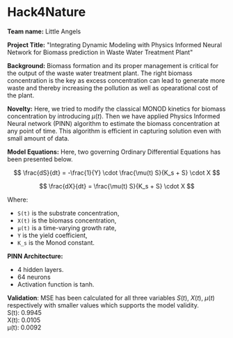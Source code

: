 # Hack4Nature
$\textbf{Team name:}$ Little Angels  

$\textbf{Project Title:}$ "Integrating Dynamic Modeling with Physics Informed Neural Network for Biomass prediction in Waste Water Treatment Plant"  

$\textbf{Background:}$ Biomass formation and its proper management is critical for the output of the waste water treatment plant. The right biomass concentration is the key as excess concentration can lead to generate more waste and thereby increasing the pollution as well as opearational cost of the plant.  

$\textbf{Novelty:}$ Here, we tried to modify the classical MONOD kinetics for biomass concentration by introducing $\mu(t)$. Then we have applied Physics Informed Neural network (PINN) algorithm to estimate the biomass concentration at any point of time. This algorithm is efficient in capturing solution even with small amount of data.  

$\textbf{Model Equations:}$ Here, two governing Ordinary Differential Equations has been presented below.

$$
\frac{dS}{dt} = -\frac{1}{Y} \cdot \frac{\mu(t) S}{K_s + S} \cdot X
$$

$$
\frac{dX}{dt} = \frac{\mu(t) S}{K_s + S} \cdot X
$$  

Where:
- `S(t)` is the substrate concentration,  
- `X(t)` is the biomass concentration,  
- `μ(t)` is a time-varying growth rate,  
- `Y` is the yield coefficient,  
- `K_s` is the Monod constant.

$\textbf{PINN Architecture:}$ 
- 4 hidden layers.
- 64 neurons
- Activation function is tanh.

$\textbf{Validation}$: MSE has been calculated for all three variables $S(t)$, $X(t)$, $\mu(t)$ respectively with smaller values which supports the model validity.  
S(t): 0.9945  
X(t): 0.0105  
μ(t): 0.0092 

